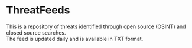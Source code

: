 # ThreatFeeds
This is a repository of threats identified through open source (OSINT) and closed source searches.<br>
The feed is updated daily and is available in TXT format.
